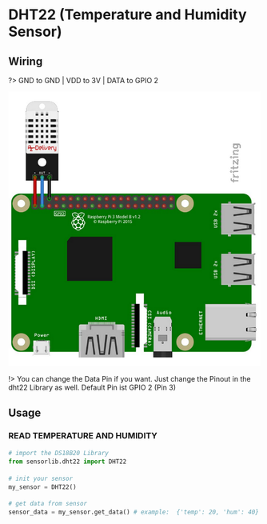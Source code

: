 # DHT22 (Temperature and Humidity Sensor)

## Wiring

?> GND to GND | VDD to 3V | DATA to GPIO 2

![schema](raspberry_dht22.png ':size=450')

!> You can change the Data Pin if you want. Just change the Pinout in the dht22 Library as well. Default Pin ist GPIO 2 (Pin 3)

## Usage

### READ TEMPERATURE AND HUMIDITY

```python
# import the DS18B20 Library
from sensorlib.dht22 import DHT22

# init your sensor
my_sensor = DHT22()

# get data from sensor 
sensor_data = my_sensor.get_data() # example:  {'temp': 20, 'hum': 40}
```